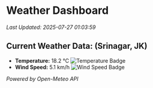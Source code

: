 
# Weather Dashboard

_Last Updated: 2025-07-27 01:03:59_

## Current Weather Data: (Srinagar, JK)
- **Temperature:** 18.2 °C ![Temperature Badge](https://img.shields.io/badge/Temperature-Low%20Temp-blue)
- **Wind Speed:** 5.1 km/h ![Wind Speed Badge](https://img.shields.io/badge/Wind%20Speed-Light%20Wind-blue)

*Powered by Open-Meteo API*
